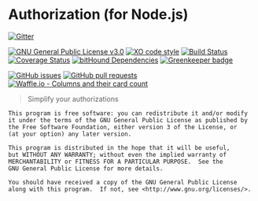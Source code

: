 # Authorization (for Node.js)

[![Gitter](https://img.shields.io/gitter/room/authorization-team/node_js.svg)](https://gitter.im/authorization-team/node_js?utm_source=badge&utm_medium=badge&utm_campaign=pr-badge)

[![GNU General Public License v3.0](https://img.shields.io/github/license/authorization-team/authorization.svg)](https://github.com/authorization-team/authorization/blob/master/LICENSE)
[![XO code style](https://img.shields.io/badge/code_style-XO-5ed9c7.svg)](https://github.com/sindresorhus/xo)
[![Build Status](https://travis-ci.org/authorization-team/authorization.svg?branch=master)](https://travis-ci.org/authorization-team/authorization)
[![Coverage Status](https://coveralls.io/repos/github/authorization-team/authorization/badge.svg?branch=master)](https://coveralls.io/github/authorization-team/authorization?branch=master)
[![bitHound Dependencies](https://www.bithound.io/github/authorization-team/authorization/badges/dependencies.svg)](https://www.bithound.io/github/authorization-team/authorization/master/dependencies/npm)
[![Greenkeeper badge](https://badges.greenkeeper.io/authorization-team/authorization.svg)](https://greenkeeper.io/)

[![GitHub issues](https://img.shields.io/github/issues/authorization-team/authorization.svg)](https://github.com/authorization-team/authorization/issues)
[![GitHub pull requests](https://img.shields.io/github/issues-pr/authorization-team/authorization.svg)](https://github.com/authorization-team/authorization/pulls)
[![Waffle.io - Columns and their card count](https://badge.waffle.io/authorization-team/authorization.svg?columns=all)](https://waffle.io/authorization-team/authorization)

> Simplify your authorizations

    This program is free software: you can redistribute it and/or modify
    it under the terms of the GNU General Public License as published by
    the Free Software Foundation, either version 3 of the License, or
    (at your option) any later version.

    This program is distributed in the hope that it will be useful,
    but WITHOUT ANY WARRANTY; without even the implied warranty of
    MERCHANTABILITY or FITNESS FOR A PARTICULAR PURPOSE.  See the
    GNU General Public License for more details.

    You should have received a copy of the GNU General Public License
    along with this program.  If not, see <http://www.gnu.org/licenses/>.
